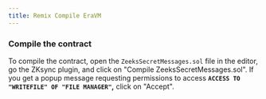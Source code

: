 ```yaml
---
title: Remix Compile EraVM
---
```


### Compile the contract

To compile the contract, open the `ZeeksSecretMessages.sol` file in the editor, go the ZKsync plugin, and click on "Compile ZeeksSecretMessages.sol".
If you get a popup message requesting permissions to
access **`ACCESS TO "WRITEFILE" OF "FILE MANAGER"`,** click on "Accept".
